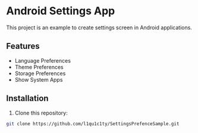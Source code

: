 # Android Settings App

This project is an example to create settings screen in Android applications.

## Features

- Language Preferences
- Theme Preferences
- Storage Preferences
- Show System Apps

## Installation

1. Clone this repository:
```bash
git clone https://github.com/l1qu1c1ty/SettingsPrefenceSample.git
